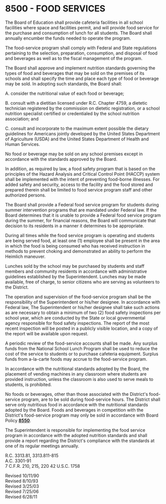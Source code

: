 8500 - FOOD SERVICES
====================

The Board of Education shall provide cafeteria facilities in all school
facilities where space and facilities permit, and will provide food
service for the purchase and consumption of lunch for all students. The
Board shall annually encumber the funds needed to operate the program.

The food-service program shall comply with Federal and State regulations
pertaining to the selection, preparation, consumption, and disposal of
food and beverages as well as to the fiscal management of the program.

The Board shall approve and implement nutrition standards governing the
types of food and beverages that may be sold on the premises of its
schools and shall specify the time and place each type of food or
beverage may be sold. In adopting such standards, the Board shall:

A. consider the nutritional value of each food or beverage;

B. consult with a dietitian licensed under R.C. Chapter 4759, a dietetic
technician registered by the commission on dietetic registration, or a
school nutrition specialist certified or credentialed by the school
nutrition association; and

C. consult and incorporate to the maximum extent possible the dietary
guidelines for Americans jointly developed by the United States
Department of Agriculture (USDA) and the United States Department of
Health and Human Services.

No food or beverage may be sold on any school premises except in
accordance with the standards approved by the Board.

In addition, as required by law, a food safety program that is based on
the principles of the Hazard Analysis and Critical Control Point (HACCP)
system shall be implemented with the intent of preventing food-borne
illnesses. For added safety and security, access to the facility and the
food stored and prepared therein shall be limited to food service
program staff and other authorized persons.

The Board shall provide a Federal food service program for students
during summer intervention programs that are mandated under Federal law.
If the Board determines that it is unable to provide a Federal food
service program during the summer, for financial reasons, the Board will
communicate that decision to its residents in a manner it determines to
be appropriate.

During all times while the food service program is operating and
students are being served food, at least one (1) employee shall be
present in the area in which the food is being consumed who has received
instruction in methods to prevent choking and demonstrated an ability to
perform the Heimlich maneuver.

Lunches sold by the school may be purchased by students and staff
members and community residents in accordance with administrative
guidelines established by the Superintendent. Lunches may be made
available, free of charge, to senior citizens who are serving as
volunteers to the District.

The operation and supervision of the food-service program shall be the
responsibility of the Superintendent or his/her designee. In accordance
with Federal law, The Superintendent or his/her designee shall take such
actions as are necessary to obtain a minimum of two (2) food safety
inspections per school year, which are conducted by the State or local
governmental agency responsible for food safety inspections. The report
of the most recent inspection will be posted in a publicly visible
location, and a copy of the report will be available upon request.

A periodic review of the food-service accounts shall be made. Any
surplus funds from the National School Lunch Program shall be used to
reduce the cost of the service to students or to purchase cafeteria
equipment. Surplus funds from a-la-carte foods may accrue to the
food-service program.

In accordance with the nutritional standards adopted by the Board, the
placement of vending machines in any classroom where students are
provided instruction, unless the classroom is also used to serve meals
to students, is prohibited.

No foods or beverages, other than those associated with the District's
food-service program, are to be sold during food-service hours. The
District shall serve only nutritious food in accordance with the
nutritional standards adopted by the Board. Foods and beverages in
competition with the District's food-service program may only be sold in
accordance with Board Policy [**8550**](po8550.md).

The Superintendent is responsible for implementing the food service
program in accordance with the adopted nutrition standards and shall
provide a report regarding the District's compliance with the standards
at one of its regular meetings annually.

R.C. 3313.81, 3313.811-815\
 A.C. 3301-91\
 7 C.F.R. 210, 215, 220 42 U.S.C. 1758

Revised 10/11/90\
 Revised 8/10/93\
 Revised 3/25/03\
 Revised 7/25/06\
 Revised 6/28/11
